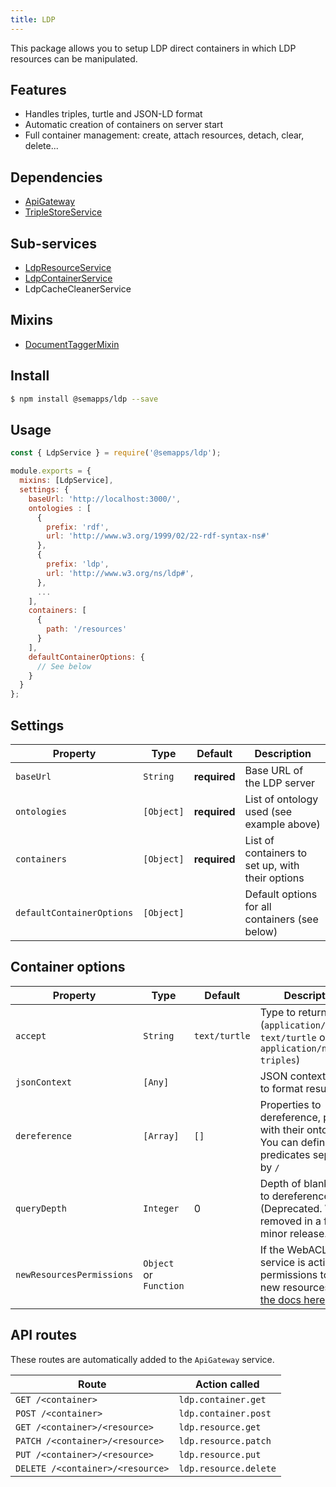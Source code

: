 ```yaml
---
title: LDP
---
```


This package allows you to setup LDP direct containers in which LDP resources can be manipulated.

## Features
- Handles triples, turtle and JSON-LD format
- Automatic creation of containers on server start
- Full container management: create, attach resources, detach, clear, delete...

## Dependencies
- [ApiGateway](https://moleculer.services/docs/0.14/moleculer-web.html)
- [TripleStoreService](../triplestore.md)

## Sub-services
- [LdpResourceService](resource.md)
- [LdpContainerService](container.md)
- LdpCacheCleanerService

## Mixins
- [DocumentTaggerMixin](document-tagger.md)

## Install

```bash
$ npm install @semapps/ldp --save
```

## Usage

```js
const { LdpService } = require('@semapps/ldp');

module.exports = {
  mixins: [LdpService],
  settings: {
    baseUrl: 'http://localhost:3000/',
    ontologies : [
      {
        prefix: 'rdf',
        url: 'http://www.w3.org/1999/02/22-rdf-syntax-ns#'
      },
      {
        prefix: 'ldp',
        url: 'http://www.w3.org/ns/ldp#',
      },
      ...
    ],
    containers: [
      {
        path: '/resources'
      }
    ],
    defaultContainerOptions: {
      // See below
    }
  }
};

```

## Settings

| Property | Type | Default | Description |
| -------- | ---- | ------- | ----------- |
| `baseUrl`|`String` | **required**| Base URL of the LDP server |
| `ontologies`| `[Object]`|**required** | List of ontology used (see example above) |
| `containers`| `[Object]`| **required** | List of containers to set up, with their options |
| `defaultContainerOptions`| `[Object]`| | Default options for all containers (see below) |

## Container options

| Property | Type | Default | Description |
| -------- | ---- | ------- | ----------- |
| `accept` | `String` | `text/turtle` | Type to return (`application/ld+json`, `text/turtle` or `application/n-triples`) |
| `jsonContext` | `[Any]` |  | JSON context to use to format results |
| `dereference`| `[Array]` | `[]` | Properties to dereference, prefixed with their ontology. You can define sub-predicates separated by `/` |
| `queryDepth` | `Integer` | 0 | Depth of blank nodes to dereference (Deprecated. Will be removed in a future minor release.) |
| `newResourcesPermissions` | `Object` or `Function` |  | If the WebACL service is activated, permissions to add to new resources. [See the docs here](../webacl/index.md#default-permissions-for-new-resources) |

## API routes

These routes are automatically added to the `ApiGateway` service.

| Route | Action called |
| -------- | ---- |
| `GET /<container>` | `ldp.container.get` |
| `POST /<container>` | `ldp.container.post` |
| `GET /<container>/<resource>` | `ldp.resource.get` |
| `PATCH /<container>/<resource>` | `ldp.resource.patch` |
| `PUT /<container>/<resource>` | `ldp.resource.put` |
| `DELETE /<container>/<resource>` | `ldp.resource.delete` |

